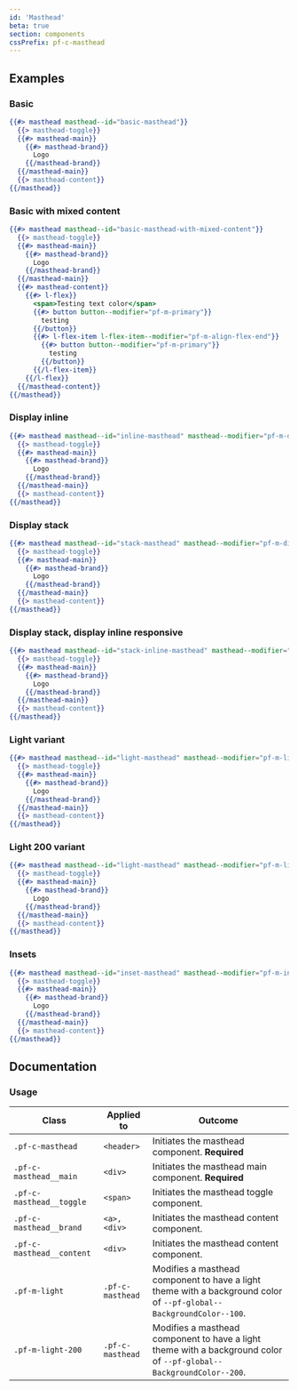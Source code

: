 ```yaml
---
id: 'Masthead'
beta: true
section: components
cssPrefix: pf-c-masthead
---
```


## Examples
### Basic
```hbs
{{#> masthead masthead--id="basic-masthead"}}
  {{> masthead-toggle}}
  {{#> masthead-main}}
    {{#> masthead-brand}}
      Logo
    {{/masthead-brand}}
  {{/masthead-main}}
  {{> masthead-content}}
{{/masthead}}
```

### Basic with mixed content
```hbs
{{#> masthead masthead--id="basic-masthead-with-mixed-content"}}
  {{> masthead-toggle}}
  {{#> masthead-main}}
    {{#> masthead-brand}}
      Logo
    {{/masthead-brand}}
  {{/masthead-main}}
  {{#> masthead-content}}
    {{#> l-flex}}
      <span>Testing text color</span>
      {{#> button button--modifier="pf-m-primary"}}
        testing
      {{/button}}
      {{#> l-flex-item l-flex-item--modifier="pf-m-align-flex-end"}}
        {{#> button button--modifier="pf-m-primary"}}
          testing
        {{/button}}
      {{/l-flex-item}}
    {{/l-flex}}
  {{/masthead-content}}
{{/masthead}}
```

### Display inline
```hbs
{{#> masthead masthead--id="inline-masthead" masthead--modifier="pf-m-display-inline"}}
  {{> masthead-toggle}}
  {{#> masthead-main}}
    {{#> masthead-brand}}
      Logo
    {{/masthead-brand}}
  {{/masthead-main}}
  {{> masthead-content}}
{{/masthead}}
```

### Display stack
```hbs
{{#> masthead masthead--id="stack-masthead" masthead--modifier="pf-m-display-stack"}}
  {{> masthead-toggle}}
  {{#> masthead-main}}
    {{#> masthead-brand}}
      Logo
    {{/masthead-brand}}
  {{/masthead-main}}
  {{> masthead-content}}
{{/masthead}}
```

### Display stack, display inline responsive
```hbs
{{#> masthead masthead--id="stack-inline-masthead" masthead--modifier="pf-m-display-inline pf-m-display-stack-on-lg pf-m-display-inline-on-2xl"}}
  {{> masthead-toggle}}
  {{#> masthead-main}}
    {{#> masthead-brand}}
      Logo
    {{/masthead-brand}}
  {{/masthead-main}}
  {{> masthead-content}}
{{/masthead}}
```

### Light variant
```hbs
{{#> masthead masthead--id="light-masthead" masthead--modifier="pf-m-light"}}
  {{> masthead-toggle}}
  {{#> masthead-main}}
    {{#> masthead-brand}}
      Logo
    {{/masthead-brand}}
  {{/masthead-main}}
  {{> masthead-content}}
{{/masthead}}
```

### Light 200 variant
```hbs
{{#> masthead masthead--id="light-masthead" masthead--modifier="pf-m-light-200"}}
  {{> masthead-toggle}}
  {{#> masthead-main}}
    {{#> masthead-brand}}
      Logo
    {{/masthead-brand}}
  {{/masthead-main}}
  {{> masthead-content}}
{{/masthead}}
```

### Insets
```hbs
{{#> masthead masthead--id="inset-masthead" masthead--modifier="pf-m-inset-sm"}}
  {{> masthead-toggle}}
  {{#> masthead-main}}
    {{#> masthead-brand}}
      Logo
    {{/masthead-brand}}
  {{/masthead-main}}
  {{> masthead-content}}
{{/masthead}}
```

## Documentation

### Usage

| Class | Applied to | Outcome |
| -- | -- | -- |
| `.pf-c-masthead` | `<header>` | Initiates the masthead component. **Required** |
| `.pf-c-masthead__main` | `<div>` | Initiates the masthead main component. **Required** |
| `.pf-c-masthead__toggle` | `<span>` | Initiates the masthead toggle component. |
| `.pf-c-masthead__brand` | `<a>, <div>` | Initiates the masthead content component. |
| `.pf-c-masthead__content` | `<div>` | Initiates the masthead content component. |
| `.pf-m-light` | `.pf-c-masthead` |  Modifies a masthead component to have a light theme with a background color of `--pf-global--BackgroundColor--100`. |
| `.pf-m-light-200` | `.pf-c-masthead` |  Modifies a masthead component to have a light theme with a background color of `--pf-global--BackgroundColor--200`. |
